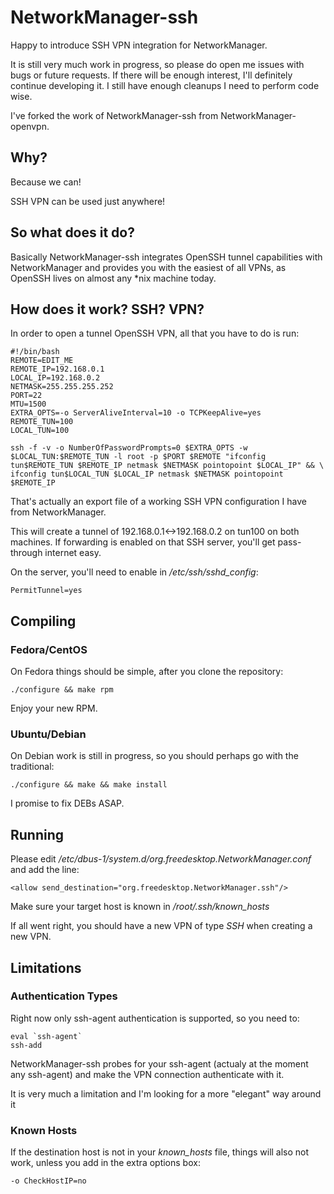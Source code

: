 # NetworkManager-ssh
Happy to introduce SSH VPN integration for NetworkManager.

It is still very much work in progress, so please do open me issues with bugs or future requests.
If there will be enough interest, I'll definitely continue developing it.
I still have enough cleanups I need to perform code wise.

I've forked the work of NetworkManager-ssh from NetworkManager-openvpn.

## Why?
Because we can!

SSH VPN can be used just anywhere!

## So what does it do?
Basically NetworkManager-ssh integrates OpenSSH tunnel capabilities with NetworkManager and provides you with the easiest of all VPNs, as OpenSSH lives on almost any *nix machine today.

## How does it work? SSH? VPN?
In order to open a tunnel OpenSSH VPN, all that you have to do is run:

	#!/bin/bash
	REMOTE=EDIT_ME
	REMOTE_IP=192.168.0.1
	LOCAL_IP=192.168.0.2
	NETMASK=255.255.255.252
	PORT=22
	MTU=1500
	EXTRA_OPTS=-o ServerAliveInterval=10 -o TCPKeepAlive=yes
	REMOTE_TUN=100
	LOCAL_TUN=100

	ssh -f -v -o NumberOfPasswordPrompts=0 $EXTRA_OPTS -w $LOCAL_TUN:$REMOTE_TUN -l root -p $PORT $REMOTE "ifconfig tun$REMOTE_TUN $REMOTE_IP netmask $NETMASK pointopoint $LOCAL_IP" && \
	ifconfig tun$LOCAL_TUN $LOCAL_IP netmask $NETMASK pointopoint $REMOTE_IP

That's actually an export file of a working SSH VPN configuration I have from NetworkManager.

This will create a tunnel of 192.168.0.1<->192.168.0.2 on tun100 on both machines. If forwarding is enabled on that SSH server, you'll get pass-through internet easy.

On the server, you'll need to enable in <i>/etc/ssh/sshd_config</i>:

	PermitTunnel=yes

## Compiling
### Fedora/CentOS
On Fedora things should be simple, after you clone the repository:

	./configure && make rpm

Enjoy your new RPM.

### Ubuntu/Debian
On Debian work is still in progress, so you should perhaps go with the traditional:

	./configure && make && make install

I promise to fix DEBs ASAP.

## Running
Please edit <i>/etc/dbus-1/system.d/org.freedesktop.NetworkManager.conf</i> and add the line:

	<allow send_destination="org.freedesktop.NetworkManager.ssh"/>

Make sure your target host is known in <i>/root/.ssh/known_hosts</i>

If all went right, you should have a new VPN of type <i>SSH</i> when creating a new VPN.

## Limitations

### Authentication Types
Right now only ssh-agent authentication is supported, so you need to:

	eval `ssh-agent`
	ssh-add

NetworkManager-ssh probes for your ssh-agent (actualy at the moment any ssh-agent) and make the VPN connection authenticate with it.

It is very much a limitation and I'm looking for a more "elegant" way around it

### Known Hosts
If the destination host is not in your <i>known_hosts</i> file, things will also not work, unless you add in the extra options box:

	-o CheckHostIP=no

